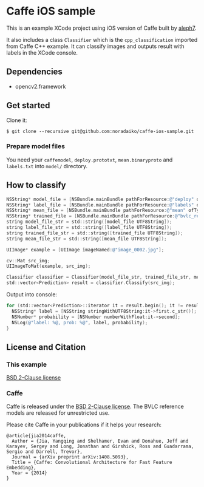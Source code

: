 Caffe iOS sample
================

This is an example XCode project using iOS version of Caffe built by [aleph7](https://github.com/aleph7/caffe).

It also includes a class `Classifier` which is the `cpp_classification` imported from Caffe C++ example.
It can classify images and outputs result with labels in the XCode console.

## Dependencies

* opencv2.framework

## Get started

Clone it:

```
$ git clone --recursive git@github.com:noradaiko/caffe-ios-sample.git
```

### Prepare model files

You need your `caffemodel`, `deploy.prototxt`, `mean.binaryproto` and `labels.txt` into `model/` directory.


## How to classify

```objective-c
NSString* model_file = [NSBundle.mainBundle pathForResource:@"deploy" ofType:@"prototxt" inDirectory:@"model"];
NSString* label_file = [NSBundle.mainBundle pathForResource:@"labels" ofType:@"txt" inDirectory:@"model"];
NSString* mean_file = [NSBundle.mainBundle pathForResource:@"mean" ofType:@"binaryproto" inDirectory:@"model"];
NSString* trained_file = [NSBundle.mainBundle pathForResource:@"bvlc_reference_caffenet" ofType:@"caffemodel" inDirectory:@"model"];
string model_file_str = std::string([model_file UTF8String]);
string label_file_str = std::string([label_file UTF8String]);
string trained_file_str = std::string([trained_file UTF8String]);
string mean_file_str = std::string([mean_file UTF8String]);

UIImage* example = [UIImage imageNamed:@"image_0002.jpg"];

cv::Mat src_img;
UIImageToMat(example, src_img);

Classifier classifier = Classifier(model_file_str, trained_file_str, mean_file_str, label_file_str);
std::vector<Prediction> result = classifier.Classify(src_img);
```

Output into console:

```objective-c
for (std::vector<Prediction>::iterator it = result.begin(); it != result.end(); ++it) {
  NSString* label = [NSString stringWithUTF8String:it->first.c_str()];
  NSNumber* probability = [NSNumber numberWithFloat:it->second];
  NSLog(@"label: %@, prob: %@", label, probability);
}
```

## License and Citation

### This example

[BSD 2-Clause license](https://github.com/BVLC/caffe/blob/master/LICENSE)

### Caffe

Caffe is released under the [BSD 2-Clause license](https://github.com/BVLC/caffe/blob/master/LICENSE).
The BVLC reference models are released for unrestricted use.

Please cite Caffe in your publications if it helps your research:

    @article{jia2014caffe,
      Author = {Jia, Yangqing and Shelhamer, Evan and Donahue, Jeff and Karayev, Sergey and Long, Jonathan and Girshick, Ross and Guadarrama, Sergio and Darrell, Trevor},
      Journal = {arXiv preprint arXiv:1408.5093},
      Title = {Caffe: Convolutional Architecture for Fast Feature Embedding},
      Year = {2014}
    }

